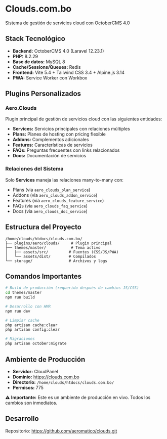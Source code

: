 # Clouds.com.bo

Sistema de gestión de servicios cloud con OctoberCMS 4.0

## Stack Tecnológico

- **Backend:** OctoberCMS 4.0 (Laravel 12.23.1)
- **PHP:** 8.2.29
- **Base de datos:** MySQL 8
- **Cache/Sessions/Queues:** Redis
- **Frontend:** Vite 5.4 + Tailwind CSS 3.4 + Alpine.js 3.14
- **PWA:** Service Worker con Workbox

## Plugins Personalizados

### Aero.Clouds
Plugin principal de gestión de servicios cloud con las siguientes entidades:

- **Services:** Servicios principales con relaciones múltiples
- **Plans:** Planes de hosting con pricing flexible
- **Addons:** Complementos adicionales
- **Features:** Características de servicios
- **FAQs:** Preguntas frecuentes con links relacionados
- **Docs:** Documentación de servicios

### Relaciones del Sistema

Solo **Services** maneja las relaciones many-to-many con:
- Plans (via `aero_clouds_plan_service`)
- Addons (via `aero_clouds_addon_service`)
- Features (via `aero_clouds_feature_service`)
- FAQs (via `aero_clouds_faq_service`)
- Docs (via `aero_clouds_doc_service`)

## Estructura del Proyecto

```
/home/clouds/htdocs/clouds.com.bo/
├── plugins/aero/clouds/     # Plugin principal
├── themes/master/           # Tema activo
│   ├── assets/src/         # Fuentes (CSS/JS/PWA)
│   └── assets/dist/        # Compilados
└── storage/                # Archivos y logs
```

## Comandos Importantes

```bash
# Build de producción (requerido después de cambios JS/CSS)
cd themes/master
npm run build

# Desarrollo con HMR
npm run dev

# Limpiar cache
php artisan cache:clear
php artisan config:clear

# Migraciones
php artisan october:migrate
```

## Ambiente de Producción

- **Servidor:** CloudPanel
- **Dominio:** https://clouds.com.bo
- **Directorio:** `/home/clouds/htdocs/clouds.com.bo/`
- **Permisos:** 775

⚠️ **Importante:** Este es un ambiente de producción en vivo. Todos los cambios son inmediatos.

## Desarrollo

Repositorio: https://github.com/aeromatico/clouds.git
